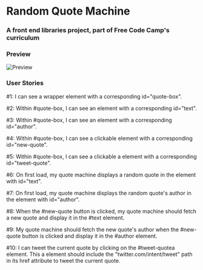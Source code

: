 
# Random Quote Machine 

### A front end libraries project, part of Free Code Camp's curriculum

### Preview

![Preview](https://github.com/craigfarrer/FrontEndLibrariesProjects/blob/master/RandomQuoteGenerator/preview.PNG)

### User Stories

#1: I can see a wrapper element with a corresponding id="quote-box".

#2: Within #quote-box, I can see an element with a corresponding id="text".

#3: Within #quote-box, I can see an element with a corresponding id="author".

#4: Within #quote-box, I can see a clickable element with a corresponding id="new-quote".

#5: Within #quote-box, I can see a clickable a element with a corresponding id="tweet-quote".

#6: On first load, my quote machine displays a random quote in the element with id="text".

#7: On first load, my quote machine displays the random quote's author in the element with id="author".

#8: When the #new-quote button is clicked, my quote machine should fetch a new quote and display it in the #text element.

#9: My quote machine should fetch the new quote's author when the #new-quote button is clicked and display it in the #author element.

#10: I can tweet the current quote by clicking on the #tweet-quotea element. This a element should include the "twitter.com/intent/tweet" path in its href attribute to tweet the current quote.
